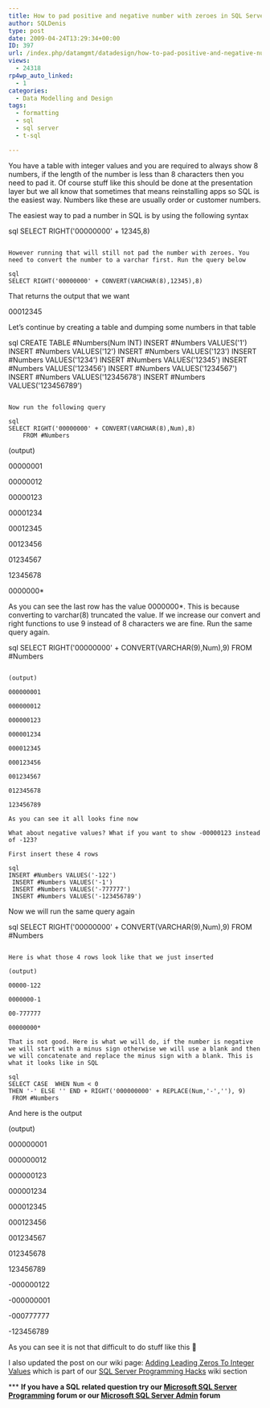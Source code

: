 ```yaml
---
title: How to pad positive and negative number with zeroes in SQL Server?
author: SQLDenis
type: post
date: 2009-04-24T13:29:34+00:00
ID: 397
url: /index.php/datamgmt/datadesign/how-to-pad-positive-and-negative-number/
views:
  - 24318
rp4wp_auto_linked:
  - 1
categories:
  - Data Modelling and Design
tags:
  - formatting
  - sql
  - sql server
  - t-sql

---
```

You have a table with integer values and you are required to always show 8 numbers, if the length of the number is less than 8 characters then you need to pad it. Of course stuff like this should be done at the presentation layer but we all know that sometimes that means reinstalling apps so SQL is the easiest way. Numbers like these are usually order or customer numbers.
  
The easiest way to pad a number in SQL is by using the following syntax

sql
SELECT RIGHT('00000000' + 12345,8)
```

However running that will still not pad the number with zeroes. You need to convert the number to a varchar first. Run the query below

sql
SELECT RIGHT('00000000' + CONVERT(VARCHAR(8),12345),8)
```

That returns the output that we want

00012345

Let&#8217;s continue by creating a table and dumping some numbers in that table

sql
CREATE TABLE #Numbers(Num INT)
    INSERT #Numbers VALUES('1')
    INSERT #Numbers VALUES('12')
    INSERT #Numbers VALUES('123')
    INSERT #Numbers VALUES('1234')
    INSERT #Numbers VALUES('12345')
    INSERT #Numbers VALUES('123456')
    INSERT #Numbers VALUES('1234567')
    INSERT #Numbers VALUES('12345678')
    INSERT #Numbers VALUES('123456789')
```

Now run the following query

sql
SELECT RIGHT('00000000' + CONVERT(VARCHAR(8),Num),8)
    FROM #Numbers
```

(output)
  
00000001
  
00000012
  
00000123
  
00001234
  
00012345
  
00123456
  
01234567
  
12345678
  
0000000*

As you can see the last row has the value 0000000*. This is because converting to varchar(8) truncated the value. If we increase our convert and right functions to use 9 instead of 8 characters we are fine. Run the same query again.

sql
SELECT RIGHT('00000000' + CONVERT(VARCHAR(9),Num),9)
    FROM #Numbers
```

(output)
  
000000001
  
000000012
  
000000123
  
000001234
  
000012345
  
000123456
  
001234567
  
012345678
  
123456789

As you can see it all looks fine now

What about negative values? What if you want to show -00000123 instead of -123?
  
First insert these 4 rows

sql
INSERT #Numbers VALUES('-122')
 INSERT #Numbers VALUES('-1')
 INSERT #Numbers VALUES('-777777')
 INSERT #Numbers VALUES('-123456789')
```

Now we will run the same query again

sql
SELECT RIGHT('00000000' + CONVERT(VARCHAR(9),Num),9)
    FROM #Numbers
```

Here is what those 4 rows look like that we just inserted

(output)
  
00000-122
  
0000000-1
  
00-777777
  
00000000*

That is not good. Here is what we will do, if the number is negative we will start with a minus sign otherwise we will use a blank and then we will concatenate and replace the minus sign with a blank. This is what it looks like in SQL

sql
SELECT CASE  WHEN Num < 0
THEN '-' ELSE '' END + RIGHT('000000000' + REPLACE(Num,'-',''), 9)
 FROM #Numbers
```

And here is the output

(output)
  
000000001
  
000000012
  
000000123
  
000001234
  
000012345
  
000123456
  
001234567
  
012345678
  
123456789
  
-000000122
  
-000000001
  
-000777777
  
-123456789

As you can see it is not that difficult to do stuff like this 🙂

I also updated the post on our wiki page: [Adding Leading Zeros To Integer Values][1] which is part of our [SQL Server Programming Hacks][2] wiki section

\*** **If you have a SQL related question try our [Microsoft SQL Server Programming][3] forum or our [Microsoft SQL Server Admin][4] forum**<ins></ins>

 [1]: http://wiki.ltd.local/index.php/Adding_Leading_Zeros_To_Integer_Values
 [2]: http://wiki.ltd.local/index.php/SQL_Server_Programming_Hacks_-_100%2B_List
 [3]: http://forum.ltd.local/viewforum.php?f=17
 [4]: http://forum.ltd.local/viewforum.php?f=22